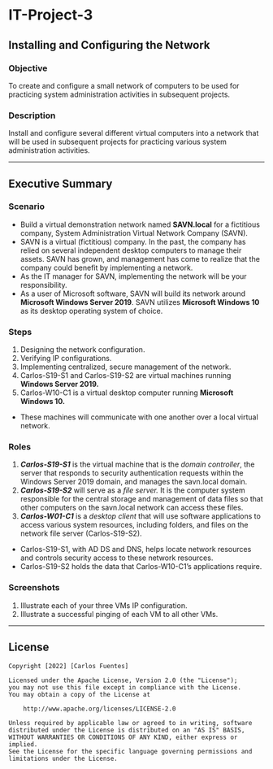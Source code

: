 # IT-Project-3
## Installing and Configuring the Network
### Objective
To create and configure a small network of computers to be used for practicing system administration activities in subsequent projects. 

### Description
Install and configure several different virtual computers into a network that will be used in subsequent projects for practicing various system administration activities.

------------------------------------------------------------------------------------------------------------------------------------------
## Executive Summary

### Scenario
- Build a virtual demonstration network named **SAVN.local** for a fictitious company, System Administration
Virtual Network Company (SAVN).
- SAVN is a virtual (fictitious) company. In the past, the company has relied on several independent desktop computers to manage their assets. SAVN has grown, and management has come to realize that the company could benefit by implementing a network.
- As the IT manager for SAVN, implementing the network will be your responsibility.
- As a user of Microsoft software, SAVN will build its network around **Microsoft Windows Server 2019**. SAVN utilizes **Microsoft Windows 10** as its desktop operating system of choice.

### Steps
1. Designing the network configuration.
2. Verifying IP configurations.
3. Implementing centralized, secure management of the network.
4. Carlos-S19-S1 and Carlos-S19-S2 are virtual machines running **Windows Server 2019.**
5. Carlos-W10-C1 is a virtual desktop computer running **Microsoft Windows 10.**
- These machines will communicate with one another over a local virtual network.

### Roles
1. **_Carlos-S19-S1_** is the virtual machine that is the _domain controller_, the server that responds to security authentication requests within the Windows Server 2019 domain, and manages the savn.local domain.
2. **_Carlos-S19-S2_** will serve as a _file server._ It is the computer system responsible for the central storage and management of data files so that other computers on the savn.local network can access these files.
3. **_Carlos-W01-C1_** is a _desktop client_ that will use software applications to access various system resources, including folders, and files on the network file server (Carlos-S19-S2).
- Carlos-S19-S1, with AD DS and DNS, helps locate network resources and controls security access to these network resources.
- Carlos-S19-S2 holds the data that Carlos-W10-C1’s applications require.

### Screenshots
1. Illustrate each of your three VMs IP configuration.
2. Illustrate a successful pinging of each VM to all other VMs.

------------------------------------------------------------------------------------------------------------------------------------------

## License

    Copyright [2022] [Carlos Fuentes]

    Licensed under the Apache License, Version 2.0 (the "License");
    you may not use this file except in compliance with the License.
    You may obtain a copy of the License at

        http://www.apache.org/licenses/LICENSE-2.0

    Unless required by applicable law or agreed to in writing, software
    distributed under the License is distributed on an "AS IS" BASIS,
    WITHOUT WARRANTIES OR CONDITIONS OF ANY KIND, either express or implied.
    See the License for the specific language governing permissions and
    limitations under the License.
